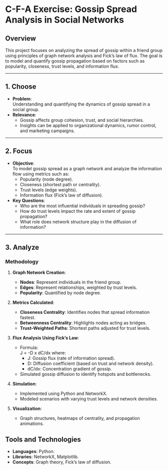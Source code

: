 # C-F-A Exercise: Gossip Spread Analysis in Social Networks  

## Overview  
This project focuses on analyzing the spread of gossip within a friend group using principles of graph network analysis and Fick’s law of flux. The goal is to model and quantify gossip propagation based on factors such as popularity, closeness, trust levels, and information flux.

---

## 1. Choose  
- **Problem**:  
  Understanding and quantifying the dynamics of gossip spread in a social group.  
- **Relevance**:  
  - Gossip affects group cohesion, trust, and social hierarchies.  
  - Insights can be applied to organizational dynamics, rumor control, and marketing campaigns.  

---

## 2. Focus  
- **Objective**:  
  To model gossip spread as a graph network and analyze the information flow using metrics such as:  
  - Popularity (node degree).  
  - Closeness (shortest path or centrality).  
  - Trust levels (edge weights).  
  - Information flux (Fick’s law of diffusion).  
- **Key Questions**:  
  - Who are the most influential individuals in spreading gossip?  
  - How do trust levels impact the rate and extent of gossip propagation?  
  - What role does network structure play in the diffusion of information?  

---

## 3. Analyze  

### Methodology  
1. **Graph Network Creation**:  
   - **Nodes**: Represent individuals in the friend group.  
   - **Edges**: Represent relationships, weighted by trust levels.  
   - **Popularity**: Quantified by node degree.  

2. **Metrics Calculated**:  
   - **Closeness Centrality**: Identifies nodes that spread information fastest.  
   - **Betweenness Centrality**: Highlights nodes acting as bridges.  
   - **Trust-Weighted Paths**: Shortest paths adjusted for trust levels.  

3. **Flux Analysis Using Fick’s Law**:  
   - Formula:  
      J = -D x dC/dx
     where:  
     - J: Gossip flux (rate of information spread).  
     - D: Diffusion coefficient (based on trust and network density).  
     - dC/dx: Concentration gradient of gossip.  
   - Simulated gossip diffusion to identify hotspots and bottlenecks.  

4. **Simulation**:  
   - Implemented using Python and NetworkX.  
   - Modeled scenarios with varying trust levels and network densities.  

5. **Visualization**:  
   - Graph structures, heatmaps of centrality, and propagation animations.  

## Tools and Technologies  
- **Languages**: Python.  
- **Libraries**: NetworkX, Matplotlib.  
- **Concepts**: Graph theory, Fick’s law of diffusion.  



